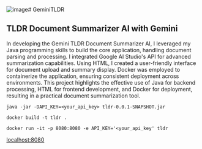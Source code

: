 ![image](https://github.com/debamitr1012/GeminiTLDR/assets/78213067/91c4fb79-a4bb-4bef-83b9-103db9a00dbc)# GeminiTLDR
## TLDR Document Summarizer AI with Gemini

In developing the Gemini TLDR Document Summarizer AI, I leveraged my Java programming skills to build the core application, handling document parsing and processing. I integrated Google AI Studio's API for advanced summarization capabilities. Using HTML, I created a user-friendly interface for document upload and summary display. Docker was employed to containerize the application, ensuring consistent deployment across environments. This project highlights the effective use of Java for backend processing, HTML for frontend development, and Docker for deployment, resulting in a practical document summarization tool.

```
java -jar -DAPI_KEY=<your_api_key> tldr-0.0.1-SNAPSHOT.jar
```
```
docker build -t tldr .
```
```
docker run -it -p 8080:8080 -e API_KEY='<your_api_key' tldr
```
[localhost:8080](http://localhost:8080) 
